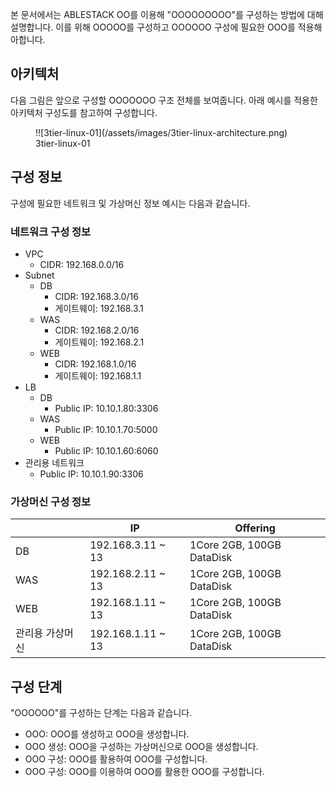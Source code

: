 본 문서에서는 ABLESTACK OO를 이용해 "OOOOOOOOO"를 구성하는 방법에 대해 설명합니다. 
이를 위해 OOOOO를 구성하고 OOOOOO 구성에 필요한 OOO를 적용해아합니다.

## 아키텍처
다음 그림은 앞으로 구성할 OOOOOOO 구조 전체를 보여줍니다.
아래 예시를 적용한 아키텍처 구성도를 참고하여 구성합니다.

<figure markdown>
!![3tier-linux-01](/assets/images/3tier-linux-architecture.png)
<figcaption>3tier-linux-01</figcaption>
</figure>


## 구성 정보
구성에 필요한 네트워크 및 가상머신 정보 예시는 다음과 같습니다.

### 네트워크 구성 정보
- VPC
    - CIDR: 192.168.0.0/16
- Subnet
    - DB
        - CIDR: 192.168.3.0/16
        - 게이트웨이: 192.168.3.1
    - WAS
        - CIDR: 192.168.2.0/16
        - 게이트웨이: 192.168.2.1
    - WEB
        - CIDR: 192.168.1.0/16
        - 게이트웨이: 192.168.1.1
- LB 
    - DB
        - Public IP: 10.10.1.80:3306
    - WAS
        - Public IP: 10.10.1.70:5000
    - WEB
        - Public IP: 10.10.1.60:6060
- 관리용 네트워크
    - Public IP: 10.10.1.90:3306

### 가상머신 구성 정보

|           | IP                | Offering                  |
| ----------| ------------------| --------------------------|
| DB        | 192.168.3.11 ~ 13 | 1Core 2GB, 100GB DataDisk |
| WAS       | 192.168.2.11 ~ 13 | 1Core 2GB, 100GB DataDisk |
| WEB       | 192.168.1.11 ~ 13 | 1Core 2GB, 100GB DataDisk |
| 관리용 가상머신 | 192.168.1.11 ~ 13 | 1Core 2GB, 100GB DataDisk |


## 구성 단계
"OOOOOO"를 구성하는 단계는 다음과 같습니다.

- OOO: OOO를 생성하고 OOO을 생성합니다.
- OOO 생성: OOO을 구성하는 가상머신으로 OOO을 생성합니다.
- OOO 구성: OOO를 활용하여 OOO를 구성합니다.
- OOO 구성: OOO를 이용하여 OOO를 활용한 OOO를 구성합니다.